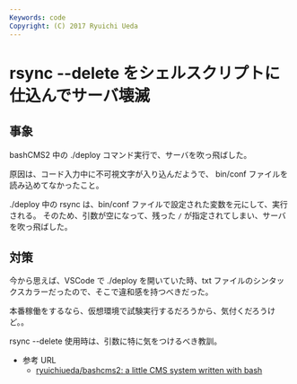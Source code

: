 ```yaml
---
Keywords: code
Copyright: (C) 2017 Ryuichi Ueda
---
```


# rsync --delete をシェルスクリプトに仕込んでサーバ壊滅

## 事象

bashCMS2 中の ./deploy コマンド実行で、サーバを吹っ飛ばした。

原因は、コード入力中に不可視文字が入り込んだようで、 bin/conf ファイルを読み込めてなかったこと。

./deploy 中の rsync は、bin/conf ファイルで設定された変数を元にして、実行される。
そのため、引数が空になって、残った `/` が指定されてしまい、サーバを吹っ飛ばした。

## 対策

今から思えば、VSCode で ./deploy を開いていた時、txt ファイルのシンタックスカラーだったので、そこで違和感を持つべきだった。

本番稼働をするなら、仮想環境で試験実行するだろうから、気付くだろうけど。。

rsync --delete 使用時は、引数に特に気をつけるべき教訓。

- 参考 URL
    - [ryuichiueda/bashcms2: a little CMS system written with bash](https://github.com/ryuichiueda/bashcms2)
